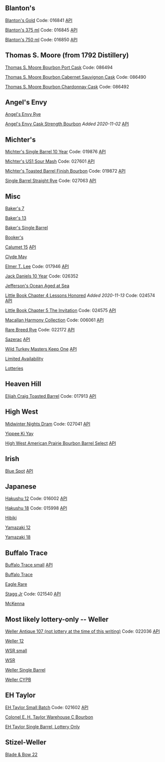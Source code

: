 ## Blanton's

[Blanton's Gold](https://www.abc.virginia.gov/products/bourbon/blanton-gold-label?productSize=0) Code: 016841
[API](https://www.abc.virginia.gov/webapi/inventory/storeNearby?storeNumber=224&productCode=016841&mileRadius=999&storeCount=5&buffer=0)

[Blanton's 375 ml](https://www.abc.virginia.gov/products/bourbon/blantons-single-barrel-bourbon?productSize=0) Code: 016845
[API](https://www.abc.virginia.gov/webapi/inventory/storeNearby?storeNumber=224&productCode=016845&mileRadius=999&storeCount=5&buffer=0)

[Blanton's 750 ml](https://www.abc.virginia.gov/products/bourbon/blantons-single-barrel-bourbon?productSize=1) Code: 016850
[API](https://www.abc.virginia.gov/webapi/inventory/storeNearby?storeNumber=224&productCode=016850&mileRadius=999&storeCount=5&buffer=0)

## Thomas S. Moore (from 1792 Distillery)
[Thomas S. Moore Bourbon Port Cask](https://www.abc.virginia.gov/products/bourbon/thomas-s-moore-bourbon-port-cask?productSize=0) Code: 086494

[Thomas S. Moore Bourbon Cabernet Sauvignon Cask](https://www.abc.virginia.gov/products/bourbon/thomas-s-moore-bourbon-cabernet-sauvignon-cask?productSize=0) Code: 086490

[Thomas S. Moore Bourbon Chardonnay Cask](https://www.abc.virginia.gov/products/bourbon/thomas-s-moore-bourbon-chardonnay-cask?productSize=0) Code: 086492

## Angel's Envy
[Angel's Envy Rye](https://www.abc.virginia.gov/products/rye/angels-envy-rye-whiskey?productSize=0)

[Angel's Envy Cask Strength Bourbon](https://www.abc.virginia.gov/products/bourbon/angels-envy-cask-strength-bourbon?productSize=0) *Added 2020-11-02*  [API](https://www.abc.virginia.gov/webapi/inventory/storeNearby?storeNumber=224&productCode=016567&mileRadius=999&storeCount=5&buffer=0)

## Michter's

[Michter's Single Barrel 10 Year](https://www.abc.virginia.gov/products/bourbon/michters-single-barrel-10-yr-bourbon?productSize=0) Code: 019876
[API](https://www.abc.virginia.gov/webapi/inventory/storeNearby?storeNumber=224&productCode=019876&mileRadius=999&storeCount=5&buffer=0)


[Michter's US1 Sour Mash](https://www.abc.virginia.gov/products/whiskey/michters-us1-sour-mash?productSize=0) Code: 027601
[API](https://www.abc.virginia.gov/webapi/inventory/storeNearby?storeNumber=224&productCode=027601&mileRadius=999&storeCount=5&buffer=0)

[Michter's Toasted Barrel Finish Bourbon](https://www.abc.virginia.gov/products/bourbon/michters-toasted-barrel-finish-bourbon?productSize=0) Code: 019872
[API](https://www.abc.virginia.gov/webapi/inventory/storeNearby?storeNumber=224&productCode=019872&mileRadius=999&storeCount=5&buffer=0)

[Single Barrel Straight Rye](https://www.abc.virginia.gov/products/rye/michters-us1-single-barrel-straight-rye?productSize=0) Code: 027063
[API](https://www.abc.virginia.gov/webapi/inventory/storeNearby?storeNumber=224&productCode=027063&mileRadius=999&storeCount=5&buffer=0)


## Misc
[Baker's 7](https://www.abc.virginia.gov/products/bourbon/bakers-bourbon?productSize=0)

[Baker's 13](https://www.abc.virginia.gov/products/bourbon/bakers-13-year?productSize=0)

[Baker's Single Barrel](https://www.abc.virginia.gov/products/bourbon/bakers-single-barrel-select?productSize=0)

[Booker's](https://www.abc.virginia.gov/products/bourbon/bookers-bourbon?productSize=0)

[Calumet 15](https://www.abc.virginia.gov/products/bourbon/calumet-15-year-old-bourbon?productSize=0)
[API](https://www.abc.virginia.gov/webapi/inventory/storeNearby?storeNumber=224&productCode=017192&mileRadius=999&storeCount=5&buffer=0)


[Clyde May](https://www.abc.virginia.gov/products/whiskey/clyde-mays-cask-strength-alabama-style-whiskey?productSize=0)

[Elmer T. Lee](https://www.abc.virginia.gov/products/bourbon/elmer-t-lee-bourbon?productSize=0) Code: 017946
[API](https://www.abc.virginia.gov/webapi/inventory/storeNearby?storeNumber=224&productCode=017946&mileRadius=999&storeCount=5&buffer=0)

[Jack Daniels 10 Year](https://www.abc.virginia.gov/products/whiskey/jack-daniels-10-yr?productSize=0) Code: 026352

[Jefferson's Ocean Aged at Sea](https://www.abc.virginia.gov/products/bourbon/jeffersons-ocean-aged-at-sea-cask-strength?productSize=0)

[Little Book Chapter 4 Lessons Honored](https://www.abc.virginia.gov/products/bourbon/little-book-chapter-4-lessons-honored?productSize=0) *Added 2020-11-13* Code: 024574
[API](https://www.abc.virginia.gov/webapi/inventory/storeNearby?storeNumber=224&productCode=024574&mileRadius=999&storeCount=5&buffer=0)

[Little Book Chapter 5 The Invitation](https://www.abc.virginia.gov/products/bourbon/little-book-chapter-5-the-invitation?productSize=0) Code: 024575
[API](https://www.abc.virginia.gov/webapi/inventory/storeNearby?storeNumber=224&productCode=024575&mileRadius=999&storeCount=5&buffer=0)

[Macallan Harmony Collection](https://www.abc.virginia.gov/products/scotch/macallan-harmony-collection?productSize=0) Code: 006061
[API](https://www.abc.virginia.gov/webapi/inventory/storeNearby?storeNumber=224&productCode=006061&mileRadius=999&storeCount=5&buffer=0)

[Rare Breed Rye](https://www.abc.virginia.gov/products/rye/rare-breed-rye?productSize=0) Code: 022172
[API](https://www.abc.virginia.gov/webapi/inventory/storeNearby?storeNumber=224&productCode=022172&mileRadius=999&storeCount=5&buffer=0)

[Sazerac](https://www.abc.virginia.gov/products/rye/sazerac-rye-6-yr?productSize=0)
[API](https://www.abc.virginia.gov/webapi/inventory/storeNearby?storeNumber=224&productCode=027100&mileRadius=999&storeCount=5&buffer=0)

[Wild Turkey Masters Keep One](https://www.abc.virginia.gov/products/bourbon/wild-turkey-masters-keep-one?productSize=0)
[API](https://www.abc.virginia.gov/webapi/inventory/storeNearby?storeNumber=224&productCode=022073&mileRadius=999&storeCount=5&buffer=0)

[Limited Availability](https://www.abc.virginia.gov/products/limited-availability)

[Lotteries](https://www.abc.virginia.gov/products/limited-availability/lottery)

## Heaven Hill
[Elijah Craig Toasted Barrel](https://www.abc.virginia.gov/products/bourbon/elijah-craig-toasted-barrel?productSize=0) Code: 017913
[API](https://www.abc.virginia.gov/webapi/inventory/storeNearby?storeNumber=224&productCode=017913&mileRadius=999&storeCount=5&buffer=0)

## High West
[Midwinter Nights Dram](https://www.abc.virginia.gov/products/rye/high-west-a-midwinter-nights-dram?productSize=0) Code: 027041
[API](https://www.abc.virginia.gov/webapi/inventory/storeNearby?storeNumber=224&productCode=027041&mileRadius=999&storeCount=5&buffer=0)

[Yippee Ki Yay](https://www.abc.virginia.gov/products/rye/high-west-yippee-ki-yay-whiskey?productSize=0)

[High West American Prairie Bourbon Barrel Select](https://www.abc.virginia.gov/products/bourbon/high-west-american-prairie-bourbon-barrel-select?productSize=0)
[API](https://www.abc.virginia.gov/webapi/inventory/storeNearby?storeNumber=224&productCode=018606&mileRadius=999&storeCount=5&buffer=0)

## Irish
[Blue Spot](...) 
[API](https://www.abc.virginia.gov/webapi/inventory/storeNearby?storeNumber=224&productCode=015534&mileRadius=999&storeCount=5&buffer=0)

## Japanese
[Hakushu 12](https://www.abc.virginia.gov/products/whiskey/hakushu-12-year-japanese-whiskey?productSize=0) Code: 016002
[API](https://www.abc.virginia.gov/webapi/inventory/storeNearby?storeNumber=224&productCode=016002&mileRadius=999&storeCount=5&buffer=0)

[Hakushu 18](https://www.abc.virginia.gov/products/whiskey/hakushu-18-year-japanese-whiskey?productSize=0) Code: 015998
[API](https://www.abc.virginia.gov/webapi/inventory/storeNearby?storeNumber=224&productCode=015998&mileRadius=999&storeCount=5&buffer=0)

[Hibiki](https://www.abc.virginia.gov/products/whiskey/hibiki-harmony-whiskey?productSize=0)

[Yamazaki 12](https://www.abc.virginia.gov/products/whiskey/suntory-yamazaki-12-year-whisky?productSize=0)

[Yamazaki 18](https://www.abc.virginia.gov/products/whiskey/yamazaki-18-year-whisky?productSize=0)


## Buffalo Trace

[Buffalo Trace small](https://www.abc.virginia.gov/products/bourbon/buffalo-trace-bourbon?productSize=0)
[API](https://www.abc.virginia.gov/webapi/inventory/storeNearby?storeNumber=224&productCode=018008&mileRadius=999&storeCount=5&buffer=0)


[Buffalo Trace](https://www.abc.virginia.gov/products/bourbon/buffalo-trace-bourbon?productSize=1)

[Eagle Rare](https://www.abc.virginia.gov/products/bourbon/eagle-rare-10-year-bourbon?productSize=1)

[Stagg Jr](https://www.abc.virginia.gov/products/bourbon/stagg-jr?productSize=0) Code: 021540
[API](https://www.abc.virginia.gov/webapi/inventory/storeNearby?storeNumber=224&productCode=021540&mileRadius=999&storeCount=5&buffer=0)

[McKenna](https://www.abc.virginia.gov/products/bourbon/henry-mckenna-single-barrel-bourbon?productSize=0)


## Most likely lottery-only -- Weller

[Weller Antique 107 (not lottery at the time of this writing)](https://www.abc.virginia.gov/products/bourbon/old-weller-antique-107-bourbon?productSize=0) Code: 022036
[API](https://www.abc.virginia.gov/webapi/inventory/storeNearby?storeNumber=224&productCode=022036&mileRadius=999&storeCount=5&buffer=0)

[Weller 12](https://www.abc.virginia.gov/products/bourbon/weller-12-year-wheated-bourbon?productSize=0)

[WSR small](https://www.abc.virginia.gov/products/bourbon/wl-weller-special-reserve-bourbon?productSize=0)

[WSR](https://www.abc.virginia.gov/products/bourbon/wl-weller-special-reserve-bourbon?productSize=1)

[Weller Single Barrel](https://www.abc.virginia.gov/products/bourbon/weller-single-barrel?productSize=0)

[Weller CYPB](https://www.abc.virginia.gov/products/bourbon/weller-cypb-bourbon?productSize=0)


## EH Taylor
[EH Taylor Small Batch](https://www.abc.virginia.gov/products/bourbon/e-h-taylor-jr-small-batch-whiskey?productSize=0) Code: 021602
[API](https://www.abc.virginia.gov/webapi/inventory/storeNearby?storeNumber=224&productCode=021602&mileRadius=999&storeCount=5&buffer=0)

[Colonel E. H. Taylor Warehouse C Bourbon](https://www.abc.virginia.gov/products/bourbon/colonel-e-h-taylor-warehouse-c-bourbon?productSize=0)

[EH Taylor Single Barrel, Lottery Only](https://www.abc.virginia.gov/products/bourbon/e-h-taylor-jr-single-barrel-bourbon?productSize=0)

## Stizel-Weller
[Blade & Bow 22](https://www.abc.virginia.gov/products/bourbon/blade-and-bow-22-year-bourbon?productSize=0)
